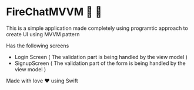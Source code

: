 # FireChatMVVM :tada: :rocket:

This is a simple application made completely using programtic approach to create UI using MVVM pattern

Has the following screens
- Login Screen ( The validation part is being handled by the view model )
- SignupScreen ( The validation part of the form is being handled by the view model )


Made with love ❤️ using Swift
